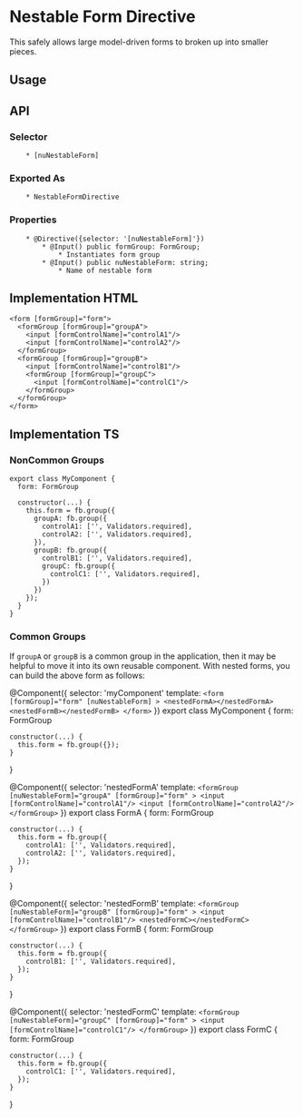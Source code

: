 # Nestable Form Directive

This safely allows large model-driven forms to broken up into smaller pieces.

## Usage

## API

  ### Selector
        * [nuNestableForm]

  ### Exported As
        * NestableFormDirective

  ###  Properties
        * @Directive({selector: '[nuNestableForm]'})
            * @Input() public formGroup: FormGroup;
                * Instantiates form group
            * @Input() public nuNestableForm: string;
                * Name of nestable form

## Implementation HTML
    <form [formGroup]="form">
      <formGroup [formGroup]="groupA">
        <input [formControlName]="controlA1"/>
        <input [formControlName]="controlA2"/>
      </formGroup>
      <formGroup [formGroup]="groupB">
        <input [formControlName]="controlB1"/>
        <formGroup [formGroup]="groupC">
          <input [formControlName]="controlC1"/>
        </formGroup>
      </formGroup>
    </form>

## Implementation TS
  ### NonCommon Groups
    export class MyComponent {
      form: FormGroup

      constructor(...) {
        this.form = fb.group({
          groupA: fb.group({
            controlA1: ['', Validators.required],
            controlA2: ['', Validators.required],
          }),
          groupB: fb.group({
            controlB1: ['', Validators.required],
            groupC: fb.group({
              controlC1: ['', Validators.required],
            })
          })
        });
      }
    }
  ### Common Groups
  If `groupA` or `groupB` is a common group in the application, then it may be helpful to move it into its own reusable component. With nested forms, you can build the above form as follows: 

  @Component({
    selector: 'myComponent'
    template: `
      <form
        [formGroup]="form"
        [nuNestableForm]
      >
        <nestedFormA></nestedFormA>
        <nestedFormB></nestedFormB>
      </form>
    `
  })
  export class MyComponent {
    form: FormGroup

    constructor(...) {
      this.form = fb.group({});
    }
  }

  @Component({
    selector: 'nestedFormA'
    template: `
      <formGroup
        [nuNestableForm]="groupA"
        [formGroup]="form"
      >
        <input [formControlName]="controlA1"/>
        <input [formControlName]="controlA2"/>
      </formGroup>
    `
  })
  export class FormA {
    form: FormGroup

    constructor(...) {
      this.form = fb.group({
        controlA1: ['', Validators.required],
        controlA2: ['', Validators.required],
      });
    }
  }

  @Component({
    selector: 'nestedFormB'
    template: `
      <formGroup
        [nuNestableForm]="groupB"
        [formGroup]="form"
      >
        <input [formControlName]="controlB1"/>
        <nestedFormC></nestedFormC>
      </formGroup>
    `
  })
  export class FormB {
    form: FormGroup

    constructor(...) {
      this.form = fb.group({
        controlB1: ['', Validators.required],
      });
    }
  }

  @Component({
    selector: 'nestedFormC'
    template: `
      <formGroup
        [nuNestableForm]="groupC"
        [formGroup]="form"
      >
        <input [formControlName]="controlC1"/>
      </formGroup>
    `
  })
  export class FormC {
    form: FormGroup

    constructor(...) {
      this.form = fb.group({
        controlC1: ['', Validators.required],
      });
    }
  }
